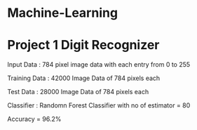 # Machine-Learning

# Project 1 Digit Recognizer
Input Data : 784 pixel image data with each entry from 0 to 255

Training Data : 42000 Image Data of 784 pixels each

Test Data : 28000 Image Data of 784 pixels each

Classifier : Randomn Forest Classifier with no of estimator = 80

Accuracy = 96.2%
